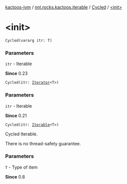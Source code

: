 [kactoos-jvm](../../index.md) / [nnl.rocks.kactoos.iterable](../index.md) / [Cycled](index.md) / [&lt;init&gt;](.)

# &lt;init&gt;

`Cycled(vararg itr: T)`

### Parameters

`itr` - Iterable

**Since**
0.23

`Cycled(itr: `[`Iterator`](https://kotlinlang.org/api/latest/jvm/stdlib/kotlin.collections/-iterator/index.html)`<T>)`

### Parameters

`itr` - Iterable

**Since**
0.21

`Cycled(itr: `[`Iterable`](https://kotlinlang.org/api/latest/jvm/stdlib/kotlin.collections/-iterable/index.html)`<T>)`

Cycled Iterable.

There is no thread-safety guarantee.

### Parameters

`T` - Type of item

**Since**
0.8

